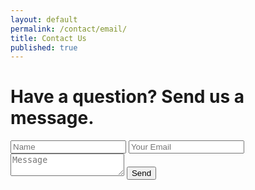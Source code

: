 ```yaml
---
layout: default
permalink: /contact/email/
title: Contact Us
published: true
---
```

<div class='content-wrap'>
  <div class="basic-form">
    <h1>Have a question? Send us a message.</h1>
    <form action="https://formspree.io/president@ccss.carleton.ca" method="POST">
      <input type="hidden" name="_subject" value="Email Page" />
      <input type="hidden" name="_next" value="http://ccss.carleton.ca/thanks/" />
      <input type="text" name="name" placeholder="Name">
      <input type="email" name="_replyto" placeholder="Your Email">
      <textarea name="message" placeholder="Message"></textarea>
      <input type="submit" value="Send">
    </form>
  </div>
</div>
